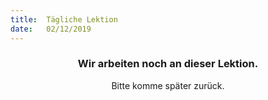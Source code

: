 ```yaml
---
title:  Tägliche Lektion
date:   02/12/2019
---
```


### <center>Wir arbeiten noch an dieser Lektion.</center>
<center>Bitte komme später zurück.</center>